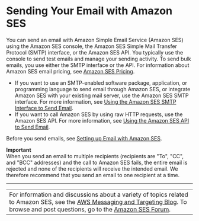 # Sending Your Email with Amazon SES<a name="choose-email-sending-method"></a>

You can send an email with Amazon Simple Email Service \(Amazon SES\) using the Amazon SES console, the Amazon SES Simple Mail Transfer Protocol \(SMTP\) interface, or the Amazon SES API\. You typically use the console to send test emails and manage your sending activity\. To send bulk emails, you use either the SMTP interface or the API\. For information about Amazon SES email pricing, see [Amazon SES Pricing](https://aws.amazon.com/ses/pricing)\.
+ If you want to use an SMTP\-enabled software package, application, or programming language to send email through Amazon SES, or integrate Amazon SES with your existing mail server, use the Amazon SES SMTP interface\. For more information, see [Using the Amazon SES SMTP Interface to Send Email](send-email-smtp.md)\.
+ If you want to call Amazon SES by using raw HTTP requests, use the Amazon SES API\. For more information, see [Using the Amazon SES API to Send Email](send-email-api.md)\.

Before you send emails, see [Setting up Email with Amazon SES](setting-up-email.md)\.

**Important**  
When you send an email to multiple recipients \(recipients are "To", "CC", and "BCC" addresses\) and the call to Amazon SES fails, the entire email is rejected and none of the recipients will receive the intended email\. We therefore recommend that you send an email to one recipient at a time\.


****  

|  | 
| --- |
| For information and discussions about a variety of topics related to Amazon SES, see the [AWS Messaging and Targeting Blog](https://aws.amazon.com//blogs/messaging-and-targeting/)\. To browse and post questions, go to the [Amazon SES Forum](https://forums.aws.amazon.com/forum.jspa?forumID=90)\. | 